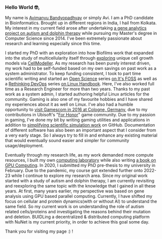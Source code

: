 <!-- ### Hi there 👋
-->

<!--
**avimanyu786/avimanyu786** is a ✨ _special_ ✨ repository because its `README.md` (this file) appears on your GitHub profile.

Here are some ideas to get you started:

- 🔭 I’m currently working on ...
- 🌱 I’m currently learning ...
- 👯 I’m looking to collaborate on ...
- 🤔 I’m looking for help with ...
- 💬 Ask me about ...
- 📫 How to reach me: ...
- 😄 Pronouns: ...
- ⚡ Fun fact: ...
-->

### Hello World 🤓, 

My name is [Avimanyu Bandyopadhyay](https://www.google.com/search?q=avimanyu+bandyopadhyay) or simply Avi. I am a PhD candidate in Bioinformatics. Brought up in different regions in India, I hail from Kolkata. My interest in my current field arose after undertaking [a gene analytics project on autism and dolphin therapy](https://www.researchgate.net/publication/277961318_Computational_Studies_on_Genes_related_to_Echolocation_and_Autism_A_Comparative_Analysis_Investigation_based_on_Parallel_Computing) while pursuing my Master's degree in Computer Science since 2014. I've been extremely passionate about research and learning especially since this time.

I started my PhD with an exploration into how Biofilms work that expanded into the study of multicellularity itself through [exploring](https://github.com/avimanyu786/CellModellerWithCuPy/) unique cell growth models via [CellModeller](https://github.com/cellmodeller/CellModeller). As my research has been purely interest driven, my work had to be self-funded based on my own savings on past work as a system administrator. To keep funding consistent, I took to part time scientific writing and started an [Open Science](https://itsfoss.com/open-science/) series [on It's FOSS](https://itsfoss.com/author/avimanyu/) as well as a [Rethinking DevOps](https://linuxhandbook.com/tag/rethinking-devops/) series [on Linux Handbook](https://linuxhandbook.com/author/avimanyu/). Here, I've also worked full time as a Research Engineer for more than two years. Thanks to my past work as a system admin, I started authoring helpful Linux articles for the community. Gaming is also one of my favourite hobbies and I have shared my experiences about it as well on Linux. I've also had a humble opportunity to [visit Gamescom in 2016  at Cologne, Germany](https://avimanyu786.blogspot.com/2016/09/trip-to-germany-gamescom-2016-marksburg.html), due to my contributions in Ubisoft's "[For Honor](https://www.ubisoft.com/en-us/game/for-honor)" game community. Due to my passion in gaming, I've done my bit by writing gaming utilities and applications in addition to [simplifying scientific simulation work](https://github.com/avimanyu786/TrajectoryMergeAssist) on GitHub. Documentation of different software has also been an important aspect that I consider from a very early stage. So I always try to fill in and enhance any existing material that would eventually sound easier and simpler for community usage/deployment.

Eventually through my research life, as my work demanded more compute resources, I built my own [computing laboratory](https://www.gizmoquest.com/) while also writing [a book on GPU Computing](https://www.packtpub.com/product/hands-on-gpu-computing-with-python/9781789341072). In 2020, I submitted my PhD pre-thesis to my university in February. Due to the pandemic, my course got extended further onto 2022-23 while I continue to explore my research area. Since my original work started with a study of autism and dolphin therapy, I am currently revisiting and reexploring the same topic with the knowledge that I gained in all these years. At first, many years earlier, my perspective was based on gene analysis using GPU based parallel computing. Currently, I have shifted my focus on cellular and protein dynamics(with or without AI) to understand the same field. So my current work is on understanding the role of autism related cells/proteins and investigating the reasons behind their mutation and deletion. BUIDLing a decentralized & distributed computing platform with NuNet is my current priority, in order to achieve this goal some day.


Thank you for visiting my page :) !

